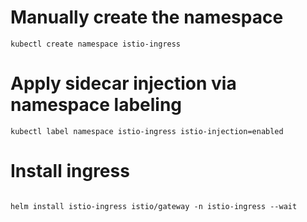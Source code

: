 # Manually create the namespace

```
kubectl create namespace istio-ingress

```

# Apply sidecar injection via namespace labeling

```
kubectl label namespace istio-ingress istio-injection=enabled

```
# Install ingress

```

helm install istio-ingress istio/gateway -n istio-ingress --wait

```
